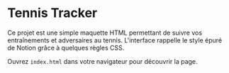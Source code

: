 # Tennis Tracker

Ce projet est une simple maquette HTML permettant de suivre vos entraînements et adversaires au tennis. L'interface rappelle le style épuré de Notion grâce à quelques règles CSS.

Ouvrez `index.html` dans votre navigateur pour découvrir la page.
